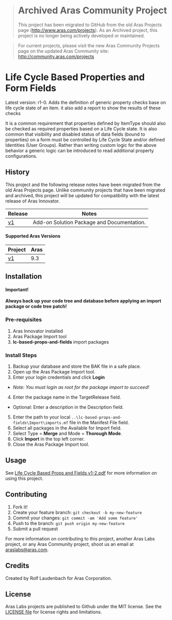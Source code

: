 ># Archived Aras Community Project
>This project has been migrated to GitHub from the old Aras Projects page (http://www.aras.com/projects). As an Archived project, this project is no longer being actively developed or maintained.

>For current projects, please visit the new Aras Community Projects page on the updated Aras Community site: http://community.aras.com/projects

# Life Cycle Based Properties and Form Fields

Latest version: r1-0. Adds the definition of generic property checks base on life cycle state of an item. it also add a report to show the results of these checks

It is a common requirement that properties defined by ItemType should also be checked as required properties based on a Life Cycle state. It is also common that visibility and disabled status of data fields (bound to properties) on a form must be controlled by Life Cycle State and/or defined Identities (User Groups). Rather than writing custom logic for the above behavior a generic logic can be introduced to read additional property configurations.

## History

This project and the following release notes have been migrated from the old Aras Projects page. Unlike community projects that have been migrated and archived, this project will be updated for compatibility with the latest release of Aras Innovator.

Release | Notes
--------|--------
[v1](https://github.com/ArasLabs/lc-based-props-and-fields/releases/tag/v1) | Add-on Solution Package and Documentation.

#### Supported Aras Versions

Project | Aras
--------|------
[v1](https://github.com/ArasLabs/lc-based-props-and-fields/releases/tag/v1) | 9.3

## Installation

#### Important!
**Always back up your code tree and database before applying an import package or code tree patch!**

### Pre-requisites

1. Aras Innovator installed
2. Aras Package Import tool
3. **lc-based-props-and-fields** import packages

### Install Steps

1. Backup your database and store the BAK file in a safe place.
2. Open up the Aras Package Import tool.
3. Enter your login credentials and click **Login**
  * _Note: You must login as root for the package import to succeed!_
4. Enter the package name in the TargetRelease field.
  * Optional: Enter a description in the Description field.
5. Enter the path to your local `..\lc-based-props-and-fields\Import\imports.mf` file in the Manifest File field.
6. Select all packages in the Available for Import field.
7. Select Type = **Merge** and Mode = **Thorough Mode**.
8. Click **Import** in the top left corner.
9. Close the Aras Package Import tool.

## Usage

See [Life Cycle Based Props and Fields v1-2.pdf](./Documentation/Life%20Cycle%20Based%20Props%20and%20Fields%20v1-2.pdf) for more information on using this project.

## Contributing

1. Fork it!
2. Create your feature branch: `git checkout -b my-new-feature`
3. Commit your changes: `git commit -am 'Add some feature'`
4. Push to the branch: `git push origin my-new-feature`
5. Submit a pull request

For more information on contributing to this project, another Aras Labs project, or any Aras Community project, shoot us an email at araslabs@aras.com.

## Credits

Created by Rolf Laudenbach for Aras Corporation.

## License

Aras Labs projects are published to Github under the MIT license. See the [LICENSE file](./LICENSE.md) for license rights and limitations.
